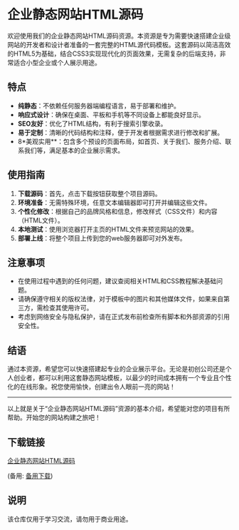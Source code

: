 # 企业静态网站HTML源码

欢迎使用我们的企业静态网站HTML源码资源。本资源是专为需要快速搭建企业级网站的开发者和设计者准备的一套完整的HTML源代码模板。这套源码以简洁高效的HTML5为基础，结合CSS3实现现代化的页面效果，无需复杂的后端支持，非常适合小型企业或个人展示用途。

## 特点

- **纯静态**：不依赖任何服务器端编程语言，易于部署和维护。
- **响应式设计**：确保在桌面、平板和手机等不同设备上都能良好显示。
- **SEO友好**：优化了HTML结构，有利于搜索引擎收录。
- **易于定制**：清晰的代码结构和注释，便于开发者根据需求进行修改和扩展。
- 8*美观实用**：包含多个预设的页面布局，如首页、关于我们、服务介绍、联系我们等，满足基本的企业展示需求。

## 使用指南

1. **下载源码**：首先，点击下载按钮获取整个项目源码。
2. **环境准备**：无需特殊环境，任意文本编辑器即可打开并编辑这些文件。
3. **个性化修改**：根据自己的品牌风格和信息，修改样式（CSS文件）和内容（HTML文件）。
4. **本地测试**：使用浏览器打开主页的HTML文件来预览网站的效果。
5. **部署上线**：将整个项目上传到您的web服务器即可对外发布。

## 注意事项

- 在使用过程中遇到的任何问题，建议查阅相关HTML和CSS教程解决基础问题。
- 请确保遵守相关的版权法律，对于模板中的图片和其他媒体文件，如果来自第三方，需检查其使用许可。
- 考虑到网络安全与隐私保护，请在正式发布前检查所有脚本和外部资源的引用安全性。

## 结语

通过本资源，希望您可以快速搭建起专业的企业展示平台。无论是初创公司还是个人创业者，都可以利用这套静态网站模板，以最少的时间成本拥有一个专业且个性化的在线形象。祝您使用愉快，创建出令人眼前一亮的网站！

---

以上就是关于“企业静态网站HTML源码”资源的基本介绍，希望能对您的项目有所帮助。开始您的网站构建之旅吧！

## 下载链接
[企业静态网站HTML源码](https://pan.quark.cn/s/d77b18a3b052) 

(备用: [备用下载](https://pan.baidu.com/s/1qBbm3bToPYHqj6Ooo-ITqQ?pwd=1234))

## 说明

该仓库仅用于学习交流，请勿用于商业用途。
